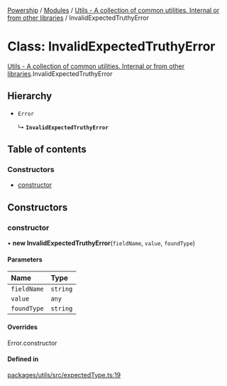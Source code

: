 [Powership](../README.md) / [Modules](../modules.md) / [Utils - A collection of common utilities. Internal or from other libraries](../modules/Utils___A_collection_of_common_utilities__Internal_or_from_other_libraries.md) / InvalidExpectedTruthyError

# Class: InvalidExpectedTruthyError

[Utils - A collection of common utilities. Internal or from other libraries](../modules/Utils___A_collection_of_common_utilities__Internal_or_from_other_libraries.md).InvalidExpectedTruthyError

## Hierarchy

- `Error`

  ↳ **`InvalidExpectedTruthyError`**

## Table of contents

### Constructors

- [constructor](Utils___A_collection_of_common_utilities__Internal_or_from_other_libraries.InvalidExpectedTruthyError.md#constructor)

## Constructors

### constructor

• **new InvalidExpectedTruthyError**(`fieldName`, `value`, `foundType`)

#### Parameters

| Name | Type |
| :------ | :------ |
| `fieldName` | `string` |
| `value` | `any` |
| `foundType` | `string` |

#### Overrides

Error.constructor

#### Defined in

[packages/utils/src/expectedType.ts:19](https://github.com/antoniopresto/powership/blob/2672a73/packages/utils/src/expectedType.ts#L19)
